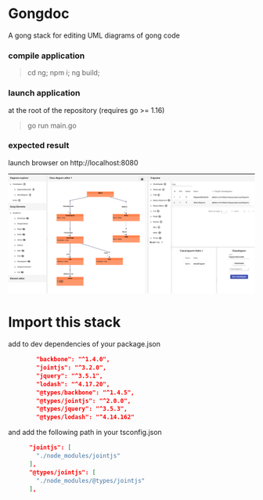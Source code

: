 # Gongdoc
A gong stack for editing UML diagrams of gong code

### compile application
> cd ng; npm i; ng build;

### launch application

at the root of the repository (requires go >= 1.16)
> go run main.go

### expected result

launch browser on http://localhost:8080

![result](gongdoc.png)

# Import this stack

add to dev dependencies of your package.json
```json
        "backbone": "^1.4.0",
        "jointjs": "^3.2.0",
        "jquery": "^3.5.1",
        "lodash": "^4.17.20",
        "@types/backbone": "^1.4.5",
        "@types/jointjs": "^2.0.0",
        "@types/jquery": "^3.5.3",
        "@types/lodash": "^4.14.162"
```

and add the following path in your tsconfig.json

```json
      "jointjs": [
        "./node_modules/jointjs"
      ],
      "@types/jointjs": [
        "./node_modules/@types/jointjs"
      ],
```